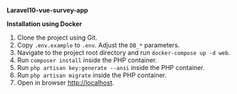 **Laravel10-vue-survey-app**

**Installation using Docker**

1. Clone the project using Git.
2. Copy `.env.example` to `.env`. Adjust the `DB_*` parameters.
3. Navigate to the project root directory and run `docker-compose up -d web`.
4. Run `composer install` inside the PHP container.
5. Run `php artisan key:generate --ansi` inside the PHP container.
6. Run `php artisan migrate` inside the PHP container.
7. Open in browser [http://localhost](http://localhost).
